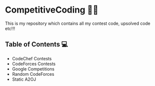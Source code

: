 # CompetitiveCoding 👨‍💻
This is my repository which contains all my contest code, upsolved code etc!!!

## Table of Contents 💻
* CodeChef Contests
* CodeForces Contests
* Google Competitions 
* Random CodeForces 
* Static A2OJ
